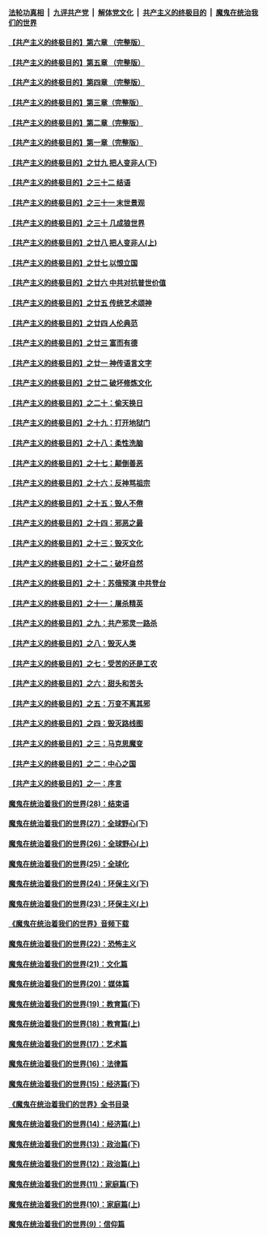 

####  [法轮功真相](../../../../basic/blob/master/README.md?t=06230531) &nbsp;|&nbsp; [九评共产党](../../../../9ping.md/blob/master/README.md?t=06230531) &nbsp;|&nbsp; [解体党文化](../../../../jtdwh.md/blob/master/README.md?t=06230531)  &nbsp;|&nbsp; [共产主义的终极目的](../../../../gczydzjmd.md/blob/master/README.md?t=06230531) &nbsp;|&nbsp; [魔鬼在统治我们的世界](../../../../mgztzwmdsj.md/blob/master/README.md?t=06230531) 

#### [【共产主义的终极目的】第六章 （完整版）](../pages/nsc422/n11428913.md?t=06230531) 

#### [【共产主义的终极目的】第五章 （完整版）](../pages/nsc422/n11428912.md?t=06230531) 

#### [【共产主义的终极目的】第四章 （完整版）](../pages/nsc422/n11428907.md?t=06230531) 

#### [【共产主义的终极目的】第三章（完整版）](../pages/nsc422/n11428848.md?t=06230531) 

#### [【共产主义的终极目的】第二章（完整版）](../pages/nsc422/n11428831.md?t=06230531) 

#### [【共产主义的终极目的】第一章（完整版）](../pages/nsc422/n11417651.md?t=06230531) 

#### [【共产主义的终极目的】之廿九 把人变非人(下)](../pages/nsc422/n11344140.md?t=06230531) 

#### [【共产主义的终极目的】之三十二 结语](../pages/nsc422/n11360535.md?t=06230531) 

#### [【共产主义的终极目的】之三十一 末世景观](../pages/nsc422/n11351129.md?t=06230531) 

#### [【共产主义的终极目的】之三十 几成狼世界](../pages/nsc422/n11348280.md?t=06230531) 

#### [【共产主义的终极目的】之廿八 把人变非人(上)](../pages/nsc422/n11340492.md?t=06230531) 

#### [【共产主义的终极目的】之廿七 以恨立国](../pages/nsc422/n11336944.md?t=06230531) 

#### [【共产主义的终极目的】之廿六 中共对抗普世价值](../pages/nsc422/n11324785.md?t=06230531) 

#### [【共产主义的终极目的】之廿五 传统艺术颂神](../pages/nsc422/n11296396.md?t=06230531) 

#### [【共产主义的终极目的】之廿四 人伦典范](../pages/nsc422/n11296397.md?t=06230531) 

#### [【共产主义的终极目的】之廿三 富而有德](../pages/nsc422/n11283598.md?t=06230531) 

#### [【共产主义的终极目的】之廿一 神传语言文字](../pages/nsc422/n11263265.md?t=06230531) 

#### [【共产主义的终极目的】之廿二 破坏修炼文化](../pages/nsc422/n11245728.md?t=06230531) 

#### [【共产主义的终极目的】之二十：偷天换日](../pages/nsc422/n11238846.md?t=06230531) 

#### [【共产主义的终极目的】之十九：打开地狱门](../pages/nsc422/n11206376.md?t=06230531) 

#### [【共产主义的终极目的】之十八：柔性洗脑](../pages/nsc422/n11199994.md?t=06230531) 

#### [【共产主义的终极目的】之十七：颠倒善恶](../pages/nsc422/n11179782.md?t=06230531) 

#### [【共产主义的终极目的】之十六：反神骂祖宗](../pages/nsc422/n11166798.md?t=06230531) 

#### [【共产主义的终极目的】之十五：毁人不倦](../pages/nsc422/n11166792.md?t=06230531) 

#### [【共产主义的终极目的】之十四：邪恶之最](../pages/nsc422/n11150249.md?t=06230531) 

#### [【共产主义的终极目的】之十三：毁灭文化](../pages/nsc422/n11135227.md?t=06230531) 

#### [【共产主义的终极目的】之十二：破坏自然](../pages/nsc422/n11135214.md?t=06230531) 

#### [【共产主义的终极目的】之十：苏俄预演 中共登台](../pages/nsc422/n11118424.md?t=06230531) 

#### [【共产主义的终极目的】之十一：屠杀精英](../pages/nsc422/n11118442.md?t=06230531) 

#### [【共产主义的终极目的】之九：共产邪灵一路杀](../pages/nsc422/n11114139.md?t=06230531) 

#### [【共产主义的终极目的】之八：毁灭人类](../pages/nsc422/n11108503.md?t=06230531) 

#### [【共产主义的终极目的】之七：受苦的还是工农](../pages/nsc422/n11101809.md?t=06230531) 

#### [【共产主义的终极目的】之六：甜头和苦头](../pages/nsc422/n11096971.md?t=06230531) 

#### [【共产主义的终极目的】之五：万变不离其邪](../pages/nsc422/n11091285.md?t=06230531) 

#### [【共产主义的终极目的】之四：毁灭路线图](../pages/nsc422/n11086284.md?t=06230531) 

#### [【共产主义的终极目的】之三：马克思魔变](../pages/nsc422/n11061941.md?t=06230531) 

#### [【共产主义的终极目的】之二：中心之国](../pages/nsc422/n11047728.md?t=06230531) 

#### [【共产主义的终极目的】之一：序言](../pages/nsc422/n11086077.md?t=06230531) 

#### [魔鬼在统治着我们的世界(28)：结束语](../pages/nsc422/n10936246.md?t=06230531) 

#### [魔鬼在统治着我们的世界(27)：全球野心(下)](../pages/nsc422/n10928319.md?t=06230531) 

#### [魔鬼在统治着我们的世界(26)：全球野心(上)](../pages/nsc422/n10900318.md?t=06230531) 

#### [魔鬼在统治着我们的世界(25)：全球化](../pages/nsc422/n10788205.md?t=06230531) 

#### [魔鬼在统治着我们的世界(24)：环保主义(下)](../pages/nsc422/n10695307.md?t=06230531) 

#### [魔鬼在统治着我们的世界(23)：环保主义(上)](../pages/nsc422/n10688613.md?t=06230531) 

#### [《魔鬼在统治着我们的世界》音频下载](../pages/nsc422/n10635553.md?t=06230531) 

#### [魔鬼在统治着我们的世界(22)：恐怖主义](../pages/nsc422/n10614727.md?t=06230531) 

#### [魔鬼在统治着我们的世界(21)：文化篇](../pages/nsc422/n10597706.md?t=06230531) 

#### [魔鬼在统治着我们的世界(20)：媒体篇](../pages/nsc422/n10586579.md?t=06230531) 

#### [魔鬼在统治着我们的世界(19)：教育篇(下)](../pages/nsc422/n10564808.md?t=06230531) 

#### [魔鬼在统治着我们的世界(18)：教育篇(上)](../pages/nsc422/n10526970.md?t=06230531) 

#### [魔鬼在统治着我们的世界(17)：艺术篇](../pages/nsc422/n10499093.md?t=06230531) 

#### [魔鬼在统治着我们的世界(16)：法律篇](../pages/nsc422/n10485969.md?t=06230531) 

#### [魔鬼在统治着我们的世界(15)：经济篇(下)](../pages/nsc422/n10469975.md?t=06230531) 

#### [《魔鬼在统治着我们的世界》全书目录](../pages/nsc422/n10464261.md?t=06230531) 

#### [魔鬼在统治着我们的世界(14)：经济篇(上)](../pages/nsc422/n10457370.md?t=06230531) 

#### [魔鬼在统治着我们的世界(13)：政治篇(下)](../pages/nsc422/n10448270.md?t=06230531) 

#### [魔鬼在统治着我们的世界(12)：政治篇(上)](../pages/nsc422/n10444576.md?t=06230531) 

#### [魔鬼在统治着我们的世界(11)：家庭篇(下)](../pages/nsc422/n10440961.md?t=06230531) 

#### [魔鬼在统治着我们的世界(10)：家庭篇(上)](../pages/nsc422/n10435448.md?t=06230531) 

#### [魔鬼在统治着我们的世界(9)：信仰篇](../pages/nsc422/n10432159.md?t=06230531) 

